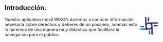 <h2> <strong>Introducción. </strong></h2>
<img src="./img/IsotipoBlue_1.png" align="right" width="60" />
<p> 
Nuestro aplicativo movil WIKON daremos a conocer información necesaria sobre derechos y deberes de un pasajero, además esto lo haremos de una manera muy didáctica que facilitará la navegación para el público.
</p>
